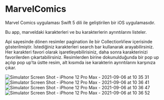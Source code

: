 # MarvelComics

Marvel Comics uygulaması Swift 5 dili ile geliştirilen bir iOS uygulamasıdır.

Bu app, marveldaki karakterleri ve bu karakterlerin ayrıntılarını listeler.



Api sayesinde dönen resimler pagination ile bir CollectionView içerisinde gösterilmiştir.
İstediğiniz karakterleri search bar kullanarak arayabilirsiniz.
Her karakteri favori olarak işaretleyebilirisiniz, daha sonra karakterinizi favorilerden çıkartabilirsiniz.
Resimlerden birine dokunulduğunda bir pop up açılıp pop up’ta üstte resim, alt kısımda ise karakterin ayrıntılarını karşınıza çıkar.

![Simulator Screen Shot - iPhone 12 Pro Max - 2021-09-06 at 10 35 31](https://user-images.githubusercontent.com/45877677/132299565-e971f45c-143a-4c21-be2d-27cdfdb826bc.png)
![Simulator Screen Shot - iPhone 12 Pro Max - 2021-09-06 at 10 36 41](https://user-images.githubusercontent.com/45877677/132299605-3c5d3bdf-cf83-4e4d-ba5c-d9036fa0a297.png)
![Simulator Screen Shot - iPhone 12 Pro Max - 2021-09-06 at 10 36 47](https://user-images.githubusercontent.com/45877677/132299612-5c556ee8-4a20-4c2c-bd4a-b548d1d67e99.png)
![Simulator Screen Shot - iPhone 12 Pro Max - 2021-09-06 at 10 36 52](https://user-images.githubusercontent.com/45877677/132299621-61381807-e424-48b6-8198-4b65dc22ad83.png)
